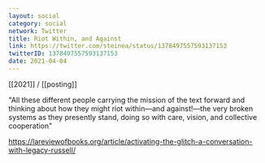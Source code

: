 ```yaml
---
layout: social
category: social
network: Twitter
title: Riot Within, and Against
link: https://twitter.com/steinea/status/1378497557593137153
twitterID: 1378497557593137153
date: 2021-04-04
---
```


[[2021]] / [[posting]]

"All these different people carrying the mission of the text forward and thinking about how they might riot within—and against!—the very broken systems as they presently stand, doing so with care, vision, and collective cooperation"

<https://lareviewofbooks.org/article/activating-the-glitch-a-conversation-with-legacy-russell/>
